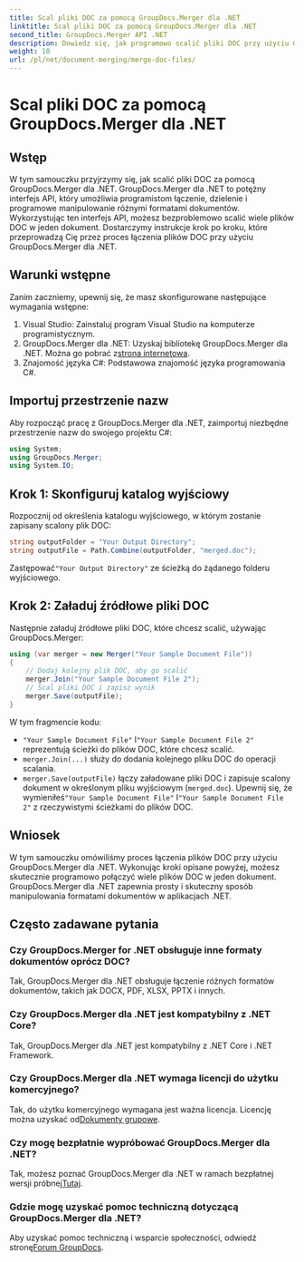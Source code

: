 ```yaml
---
title: Scal pliki DOC za pomocą GroupDocs.Merger dla .NET
linktitle: Scal pliki DOC za pomocą GroupDocs.Merger dla .NET
second_title: GroupDocs.Merger API .NET
description: Dowiedz się, jak programowo scalić pliki DOC przy użyciu GroupDocs.Merger dla .NET. Postępuj zgodnie z naszym przewodnikiem krok po kroku, aby bezproblemowo połączyć wiele dokumentów w jeden.
weight: 10
url: /pl/net/document-merging/merge-doc-files/
---
```


# Scal pliki DOC za pomocą GroupDocs.Merger dla .NET

## Wstęp
W tym samouczku przyjrzymy się, jak scalić pliki DOC za pomocą GroupDocs.Merger dla .NET. GroupDocs.Merger dla .NET to potężny interfejs API, który umożliwia programistom łączenie, dzielenie i programowe manipulowanie różnymi formatami dokumentów. Wykorzystując ten interfejs API, możesz bezproblemowo scalić wiele plików DOC w jeden dokument. Dostarczymy instrukcje krok po kroku, które przeprowadzą Cię przez proces łączenia plików DOC przy użyciu GroupDocs.Merger dla .NET.
## Warunki wstępne
Zanim zaczniemy, upewnij się, że masz skonfigurowane następujące wymagania wstępne:
1. Visual Studio: Zainstaluj program Visual Studio na komputerze programistycznym.
2.  GroupDocs.Merger dla .NET: Uzyskaj bibliotekę GroupDocs.Merger dla .NET. Można go pobrać z[strona internetowa](https://releases.groupdocs.com/merger/net/).
3. Znajomość języka C#: Podstawowa znajomość języka programowania C#.
## Importuj przestrzenie nazw
Aby rozpocząć pracę z GroupDocs.Merger dla .NET, zaimportuj niezbędne przestrzenie nazw do swojego projektu C#:
```csharp
using System; 
using GroupDocs.Merger;
using System.IO;
```
## Krok 1: Skonfiguruj katalog wyjściowy
Rozpocznij od określenia katalogu wyjściowego, w którym zostanie zapisany scalony plik DOC:
```csharp
string outputFolder = "Your Output Directory";
string outputFile = Path.Combine(outputFolder, "merged.doc");
```
 Zastępować`"Your Output Directory"` ze ścieżką do żądanego folderu wyjściowego.
## Krok 2: Załaduj źródłowe pliki DOC
Następnie załaduj źródłowe pliki DOC, które chcesz scalić, używając GroupDocs.Merger:
```csharp
using (var merger = new Merger("Your Sample Document File"))
{
    // Dodaj kolejny plik DOC, aby go scalić
    merger.Join("Your Sample Document File 2");
    // Scal pliki DOC i zapisz wynik
    merger.Save(outputFile);
}
```
W tym fragmencie kodu:
- `"Your Sample Document File"` I`"Your Sample Document File 2"` reprezentują ścieżki do plików DOC, które chcesz scalić.
- `merger.Join(...)` służy do dodania kolejnego pliku DOC do operacji scalania.
- `merger.Save(outputFile)` łączy załadowane pliki DOC i zapisuje scalony dokument w określonym pliku wyjściowym (`merged.doc`).
 Upewnij się, że wymieniłeś`"Your Sample Document File"` I`"Your Sample Document File 2"` z rzeczywistymi ścieżkami do plików DOC.
## Wniosek
W tym samouczku omówiliśmy proces łączenia plików DOC przy użyciu GroupDocs.Merger dla .NET. Wykonując kroki opisane powyżej, możesz skutecznie programowo połączyć wiele plików DOC w jeden dokument. GroupDocs.Merger dla .NET zapewnia prosty i skuteczny sposób manipulowania formatami dokumentów w aplikacjach .NET.

## Często zadawane pytania
### Czy GroupDocs.Merger for .NET obsługuje inne formaty dokumentów oprócz DOC?
Tak, GroupDocs.Merger dla .NET obsługuje łączenie różnych formatów dokumentów, takich jak DOCX, PDF, XLSX, PPTX i innych.
### Czy GroupDocs.Merger dla .NET jest kompatybilny z .NET Core?
Tak, GroupDocs.Merger dla .NET jest kompatybilny z .NET Core i .NET Framework.
### Czy GroupDocs.Merger dla .NET wymaga licencji do użytku komercyjnego?
 Tak, do użytku komercyjnego wymagana jest ważna licencja. Licencję można uzyskać od[Dokumenty grupowe](https://purchase.groupdocs.com/buy).
### Czy mogę bezpłatnie wypróbować GroupDocs.Merger dla .NET?
 Tak, możesz poznać GroupDocs.Merger dla .NET w ramach bezpłatnej wersji próbnej[Tutaj](https://releases.groupdocs.com/).
### Gdzie mogę uzyskać pomoc techniczną dotyczącą GroupDocs.Merger dla .NET?
 Aby uzyskać pomoc techniczną i wsparcie społeczności, odwiedź stronę[Forum GroupDocs](https://forum.groupdocs.com/c/merger/32).